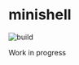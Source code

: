 # minishell

![build](https://github.com/aurelien-brabant/minishell/actions/workflows/build.yml/badge.svg)

Work in progress
